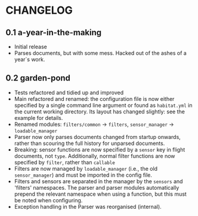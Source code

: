 # CHANGELOG #
## 0.1 a-year-in-the-making ##

- Initial release
- Parses documents, but with some mess. Hacked out of the ashes of a year`s work.

## 0.2 garden-pond ##

- Tests refactored and tidied up and improved
- Main refactored and renamed: the configuration file is now either specified
  by a single command line argument or found as `habitat.yml` in the current
  working directory. Its layout has changed slightly: see the example for
  details.
- Renamed modules: `filters/common` -> `filters`, `sensor_manager` ->
  `loadable_manager`
- Parser now only parses documents changed from startup onwards, rather than
  scouring the full history for unparsed documents.
- Breaking: sensor functions are now specified by a `sensor` key in flight
  documents, not `type`. Additionally, normal filter functions are now specified
  by `filter`, rather than `callable`
- Filters are now managed by `loadable_manager` (i.e., the old
  `sensor_manager`) and must be imported in the config file.
- Filters and sensors are separated in the manager by the `sensors` and
  'filters' namespaces. The parser and parser modules automatically prepend the
  relevant namespace when using a function, but this must be noted when
  configuring.
- Exception handling in the Parser was reorganised (internal).
